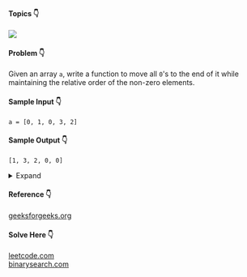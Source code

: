 #### Topics :point_down:
![](https://img.shields.io/badge/-array-wheat)

#### Problem :point_down:
Given an array `a`, write a function to move all `0`'s to the end of it while maintaining the relative order of the non-zero elements.
#### Sample Input :point_down:
```
a = [0, 1, 0, 3, 2]
```
#### Sample Output :point_down:
```
[1, 3, 2, 0, 0]
```

<details>
<summary>Expand</summary>

#### Python :point_down:
```py
def solve(a):
    b = [0 for i in range(len(a))]
    j = 0
    for i in a:
        if i > 0:
            b[j] = i
            j += 1

    return b
```
#### Time Complexity :point_down:
```
O(n)
```
#### Space Complexity :point_down:
```
O(n)
```
#### Python :point_down:
```py
def solve(a):
    c = 0
    for i in range(len(a)):
        if (a[i] != 0):
            a[c] = a[i]
            c += 1

    while (c < len(a)):
        a[c] = 0
        c += 1

    return a     
```
#### Time Complexity :point_down:
```
O(n)
```
#### Space Complexity :point_down:
```
O(1)
```
#### Python :point_down:
```py
def solve(a):
    i = 0
    j = 0

    while i < len(a):
        if a[i] > 0:
            a[i], a[j] = a[j], a[i]
            j += 1
        i += 1

    return a    
```
#### Time Complexity :point_down:
```
O(n)
```
#### Space Complexity :point_down:
```
O(1)
```
</details>

#### Reference :point_down:
[geeksforgeeks.org](https://www.geeksforgeeks.org/move-zeroes-end-array/)
#### Solve Here :point_down:
[leetcode.com](https://leetcode.com/problems/move-zeroes/)  
[binarysearch.com](https://binarysearch.com/problems/In-Place-Move-Zeros-to-End-of-List)
